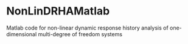 # NonLinDRHAMatlab
Matlab code for non-linear dynamic response history analysis of one-dimensional multi-degree of freedom systems
